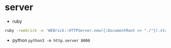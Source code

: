 # server
- ruby
```bash
ruby -rwebrick -e 'WEBrick::HTTPServer.new({:DocumentRoot => "./"}).start'
```

- python
`python3 -m http.server 8000`
